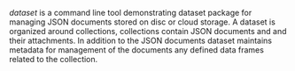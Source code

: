 
_dataset_ is a command line tool demonstrating dataset package 
for managing JSON documents stored on disc or cloud storage. 
A dataset is organized around collections, collections contain 
JSON documents and and their attachments.  In addition to the 
JSON documents dataset maintains metadata for management of the 
documents any defined data frames related to the collection.


